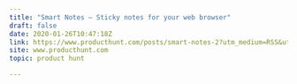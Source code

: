```yaml
---
title: "Smart Notes — Sticky notes for your web browser"
draft: false
date: 2020-01-26T10:47:18Z
link: https://www.producthunt.com/posts/smart-notes-2?utm_medium=RSS&utm_source=hune
site: www.producthunt.com
topic: product hunt  

---
```

